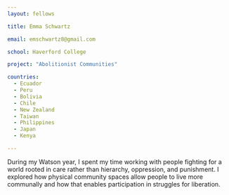 ```yaml
---
layout: fellows

title: Emma Schwartz

email: emschwartz8@gmail.com

school: Haverford College

project: "Abolitionist Communities"

countries:
  - Ecuador
  - Peru
  - Bolivia
  - Chile
  - New Zealand
  - Taiwan
  - Philippines
  - Japan
  - Kenya

---
```


During my Watson year, I spent my time working with people fighting for a world rooted in care rather than hierarchy, oppression, and punishment. I explored how physical community spaces allow people to live more communally and how that enables participation in struggles for liberation.
